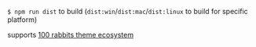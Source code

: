 `$ npm run dist` to build
(`dist:win`/`dist:mac`/`dist:linux` to build for specific platform)

supports [100 rabbits theme ecosystem](https://github.com/hundredrabbits/Themes)

